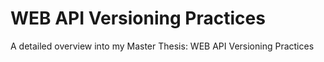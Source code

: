 # WEB API Versioning Practices
A detailed overview into my Master Thesis: WEB API Versioning Practices
